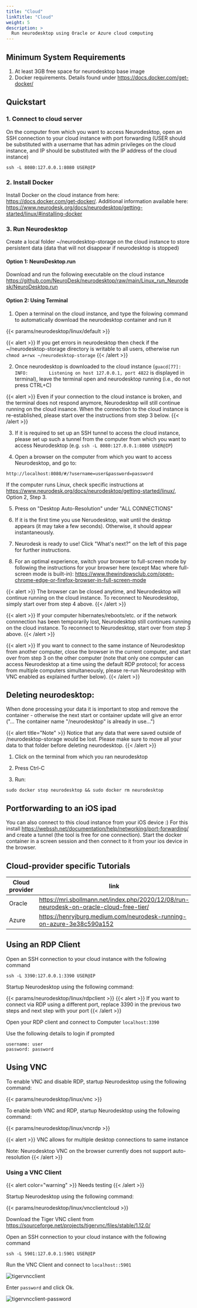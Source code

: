 ```yaml
---
title: "Cloud"
linkTitle: "Cloud"
weight: 5
description: >
  Run neurodesktop using Oracle or Azure cloud computing
---
```


## Minimum System Requirements
1. At least 3GB free space for neurodesktop base image
2. Docker requirements. Details found under https://docs.docker.com/get-docker/

## Quickstart
### 1. Connect to cloud server
On the computer from which you want to access Neurodesktop, open an SSH connection to your cloud instance with port forwarding (USER should be substituted with a username that has admin privileges on the cloud instance, and IP should be substituted with the IP address of the cloud instance)
```
ssh -L 8080:127.0.0.1:8080 USER@IP
```

### 2. Install Docker
Install Docker on the cloud instance from here: https://docs.docker.com/get-docker/. Additional information available here: https://www.neurodesk.org/docs/neurodesktop/getting-started/linux/#installing-docker 

### 3. Run Neurodesktop
Create a local folder ~/neurodesktop-storage on the cloud instance to store persistent data (data that will not disappear if neurodesktop is stopped)

#### Option 1: NeuroDesktop.run
Download and run the following executable on the cloud instance
https://github.com/NeuroDesk/neurodesktop/raw/main/Linux_run_Neurodesk/NeuroDesktop.run

#### Option 2: Using Terminal
1. Open a terminal on the cloud instance, and type the folowing command to automatically download the neurodesktop container and run it 

{{< params/neurodesktop/linux/default >}}
<!-- neurodesktop version found in neurodesk.github.io/data/neurodesktop.toml -->

{{< alert >}}
If you get errors in neurodesktop then check if the ~/neurodesktop-storage directory is writable to all users, otherwise run `chmod a+rwx ~/neurodesktop-storage`
{{< /alert >}}

2. Once neurodesktop is downloaded to the cloud instance (`guacd[77]: INFO:        Listening on host 127.0.0.1, port 4822` is displayed in terminal), leave the terminal open and neurodesktop running (i.e., do not press CTRL+C)

{{< alert >}}
Even if your connection to the cloud instance is broken, and the terminal does not respond anymore, Neurodesktop will still continue running on the cloud insance. When the connection to the cloud instance is re-established, please start over the instructions from step 3 below.
{{< /alert >}}

3. If it is required to set up an SSH tunnel to access the cloud instance, please set up such a tunnel from the computer from which you want to access Neurodesktop (e.g. `ssh -L 8080:127.0.0.1:8080 USER@IP`)

4. Open a browser on the computer from which you want to access Neurodesktop, and go to:
```
http://localhost:8080/#/?username=user&password=password
```
If the computer runs Linux, check specific instructions at https://www.neurodesk.org/docs/neurodesktop/getting-started/linux/, Option 2, Step 3.

5. Press on "Desktop Auto-Resolution" under "ALL CONNECTIONS"

6. If it is the first time you use Neruodesktop, wait until the desktop appears (it may take a few seconds). Otherwise, it should appear instantaneously.

7. Neurodesk is ready to use! Click "What's next?" on the left of this page for further instructions.     

8. For an optimal experience, switch your browser to full-screen mode by following the instructions for your browser here (except Mac where full-screen mode is built-in):
https://www.thewindowsclub.com/open-chrome-edge-or-firefox-browser-in-full-screen-mode

{{< alert >}}
The browser can be closed anytime, and Neurodesktop will continue running on the cloud instance. To reconnect to Neurodesktop, simply start over from step 4 above.
{{< /alert >}}

{{< alert >}}
If your computer hibernates/reboots/etc. or if the network connnection has been temporarily lost, Neurodesktop still continues running on the cloud instance. To reconnect to Neurodesktop, start over from step 3 above.
{{< /alert >}}

{{< alert >}}
If you want to connect to the same instance of Neurodesktop from another computer, close the browser in the current computer, and start over from step 3 on the other computer (note that only one computer can access Neurodesktop at a time using the default RDP protocol; for access from multiple computers simultaneously, please re-run Neurodesktop with VNC enabled as explained further below).
{{< /alert >}}

## Deleting neurodesktop:
When done processing your data it is important to stop and remove the container - otherwise the next start or container update will give an error ("... The container name "/neurodesktop" is already in use...")

{{< alert title="Note" >}}
Notice that any data that were saved outside of /neurodesktop-storage would be lost. Please make sure to move all your data to that folder before deleting neurodesktop.
{{< /alert >}}

1. Click on the terminal from which you ran neurodesktop

2. Press Ctrl-C

3. Run:
<pre class="language-shell command-line" data-prompt="$">
<code>sudo docker stop neurodesktop && sudo docker rm neurodesktop</code>
</pre>

## Portforwarding to an iOS ipad 
You can also connect to this cloud instance from your iOS device :) For this install https://webssh.net/documentation/help/networking/port-forwarding/ and create a tunnel (the tool is free for one connection). Start the docker container in a screen session and then connect to it from your ios device in the browser.

## Cloud-provider specific Tutorials 
| Cloud provider | link                                                                                    |
|----------------|-----------------------------------------------------------------------------------------|
| Oracle         | https://mri.sbollmann.net/index.php/2020/12/08/run-neurodesk-on-oracle-cloud-free-tier/ |
| Azure          | https://henryjburg.medium.com/neurodesk-running-on-azure-3e38c590a152                   |

## Using an RDP Client
Open an SSH connection to your cloud instance with the following command
```
ssh -L 3390:127.0.0.1:3390 USER@IP
```

Startup Neurodesktop using the following command:

{{< params/neurodesktop/linux/rdpclient >}}
{{< alert >}}
If you want to connect via RDP using a different port, replace 3390 in the previous two steps and next step with your port
{{< /alert >}}

Open your RDP client and connect to Computer `localhost:3390`

Use the following details to login if prompted
```
username: user
password: password
```

## Using VNC

To enable VNC and disable RDP, startup Neurodesktop using the following command:

{{< params/neurodesktop/linux/vnc >}}

To enable both VNC and RDP, startup Neurodesktop using the following command:

{{< params/neurodesktop/linux/vncrdp >}}

{{< alert >}}
VNC allows for multiple desktop connections to same instance

Note: Neurodesktop VNC on the browser currently does not support auto-resolution 
{{< /alert >}}

### Using a VNC Client

{{< alert color="warning" >}}
Needs testing
{{< /alert >}}

Startup Neurodesktop using the following command:

{{< params/neurodesktop/linux/vncclientcloud >}}

Download the Tiger VNC client from https://sourceforge.net/projects/tigervnc/files/stable/1.12.0/

Open an SSH connection to your cloud instance with the following command
```
ssh -L 5901:127.0.0.1:5901 USER@IP
```

Run the VNC Client and connect to `localhost::5901`

![tigervncclient](/neurodesktop/getting-started/vnc/tigervncclient.png 'tigervncclient')

Enter `password` and click Ok.

![tigervncclient-password](/neurodesktop/getting-started/vnc/tigervncclient-password.png 'tigervncclient-password')
